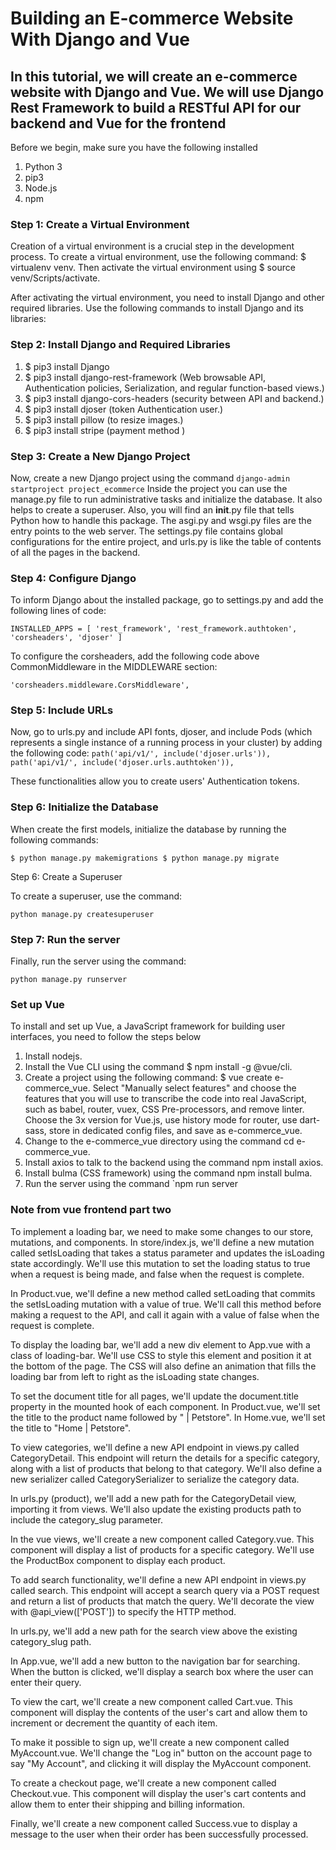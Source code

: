 # Building an E-commerce Website With Django and Vue

## In this tutorial, we will create an e-commerce website with Django and Vue. We will use Django Rest Framework to build a RESTful API for our backend and Vue for the frontend

Before we begin, make sure you have the following installed

1. Python 3
2. pip3
3. Node.js
4. npm

### Step 1: Create a Virtual Environment

Creation of a virtual environment is a crucial step in the development process. To create a virtual environment, use the following command: $ virtualenv venv. Then activate the virtual environment using $ source venv/Scripts/activate.

After activating the virtual environment, you need to install Django and other required libraries. Use the following commands to install Django and its libraries:

### Step 2: Install Django and Required Libraries

1. $ pip3 install Django
2. $ pip3 install django-rest-framework     (Web browsable API, Authentication policies, Serialization, and regular function-based views.)
3. $ pip3 install django-cors-headers       (security between API and backend.)
4. $ pip3 install djoser                    (token Authentication user.)
5. $ pip3 install pillow                    (to resize images.)
6. $ pip3 install stripe                    (payment method )

### Step 3: Create a New Django Project

Now, create a new Django project using the command `django-admin startproject project_ecommerce` Inside the project you can use the manage.py file to run administrative tasks and initialize the database. It also helps to create a superuser. Also, you will find an __init__.py file that tells Python how to handle this package. The asgi.py and wsgi.py files are the entry points to the web server. The settings.py file contains global configurations for the entire project, and urls.py is like the table of contents of all the pages in the backend.

### Step 4: Configure Django

To inform Django about the installed package, go to settings.py and add the following lines of code:

`INSTALLED_APPS = [
'rest_framework', 'rest_framework.authtoken', 'corsheaders', 'djoser'
]`

To configure the corsheaders, add the following code above CommonMiddleware in the MIDDLEWARE section:

`'corsheaders.middleware.CorsMiddleware',`

### Step 5: Include URLs

Now, go to urls.py and include API fonts, djoser, and include Pods (which represents a single instance of a running process in your cluster) by adding the following code:
`path('api/v1/', include('djoser.urls')), path('api/v1/', include('djoser.urls.authtoken')),`

These functionalities allow you to create users' Authentication tokens.

### Step 6: Initialize the Database

When create the first models, initialize the database by running the following commands:

`$ python manage.py makemigrations $ python manage.py migrate`

Step 6: Create a Superuser

To create a superuser, use the command:

`python manage.py createsuperuser`

### Step 7: Run the server

Finally, run the server using the command:

`python manage.py runserver`

### Set up Vue

To install and set up Vue, a JavaScript framework for building user interfaces, you need to follow the steps below

1. Install nodejs.
2. Install the Vue CLI using the command $ npm install -g @vue/cli.
3. Create a project using the following command: $ vue create e-commerce_vue. Select "Manually select features" and choose the features that you will use to transcribe the code into real JavaScript, such as babel, router, vuex, CSS Pre-processors, and remove linter. Choose the 3x version for Vue.js, use history mode for router, use dart-sass, store in dedicated config files, and save as e-commerce_vue.
4. Change to the e-commerce_vue directory using the command cd e-commerce_vue.
5. Install axios to talk to the backend using the command npm install axios.
6. Install bulma (CSS framework) using the command npm install bulma.
7. Run the server using the command `npm run server

### Note from vue frontend part two

To implement a loading bar, we need to make some changes to our store, mutations, and components. In store/index.js, we'll define a new mutation called setIsLoading that takes a status parameter and updates the isLoading state accordingly. We'll use this mutation to set the loading status to true when a request is being made, and false when the request is complete.

In Product.vue, we'll define a new method called setLoading that commits the setIsLoading mutation with a value of true. We'll call this method before making a request to the API, and call it again with a value of false when the request is complete.

To display the loading bar, we'll add a new div element to App.vue with a class of loading-bar. We'll use CSS to style this element and position it at the bottom of the page. The CSS will also define an animation that fills the loading bar from left to right as the isLoading state changes.

To set the document title for all pages, we'll update the document.title property in the mounted hook of each component. In Product.vue, we'll set the title to the product name followed by " | Petstore". In Home.vue, we'll set the title to "Home | Petstore".

To view categories, we'll define a new API endpoint in views.py called CategoryDetail. This endpoint will return the details for a specific category, along with a list of products that belong to that category. We'll also define a new serializer called CategorySerializer to serialize the category data.

In urls.py (product), we'll add a new path for the CategoryDetail view, importing it from views. We'll also update the existing products path to include the category_slug parameter.

In the vue views, we'll create a new component called Category.vue. This component will display a list of products for a specific category. We'll use the ProductBox component to display each product.

To add search functionality, we'll define a new API endpoint in views.py called search. This endpoint will accept a search query via a POST request and return a list of products that match the query. We'll decorate the view with @api_view(['POST']) to specify the HTTP method.

In urls.py, we'll add a new path for the search view above the existing category_slug path.

In App.vue, we'll add a new button to the navigation bar for searching. When the button is clicked, we'll display a search box where the user can enter their query.

To view the cart, we'll create a new component called Cart.vue. This component will display the contents of the user's cart and allow them to increment or decrement the quantity of each item.

To make it possible to sign up, we'll create a new component called MyAccount.vue. We'll change the "Log in" button on the account page to say "My Account", and clicking it will display the MyAccount component.

To create a checkout page, we'll create a new component called Checkout.vue. This component will display the user's cart contents and allow them to enter their shipping and billing information.

Finally, we'll create a new component called Success.vue to display a message to the user when their order has been successfully processed.
